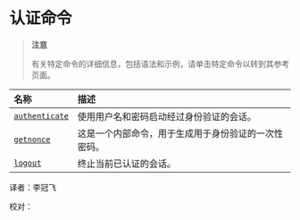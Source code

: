 # 认证命令

> **注意**
>
> 有关特定命令的详细信息，包括语法和示例，请单击特定命令以转到其参考页面。

| 名称 | 描述 |
| :--- | :--- |
| [`authenticate`](authentication-commands.md) | 使用用户名和密码启动经过身份验证的会话。 |
| [`getnonce`](authentication-commands.md) | 这是一个内部命令，用于生成用于身份验证的一次性密码。 |
| [`logout`](authentication-commands.md) | 终止当前已认证的会话。 |

译者：李冠飞

校对：

